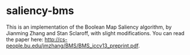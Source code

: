# saliency-bms

This is an implementation of the Boolean Map Saliency algorithm, by Jianming Zhang and Stan Sclaroff, with slight modifications. You can read the paper here: http://cs-people.bu.edu/jmzhang/BMS/BMS_iccv13_preprint.pdf.
